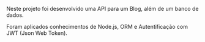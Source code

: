 Neste projeto foi desenvolvido uma API para um Blog, além de um banco de dados.

Foram aplicados conhecimentos de Node.js, ORM e Autentificação com JWT (Json Web Token).